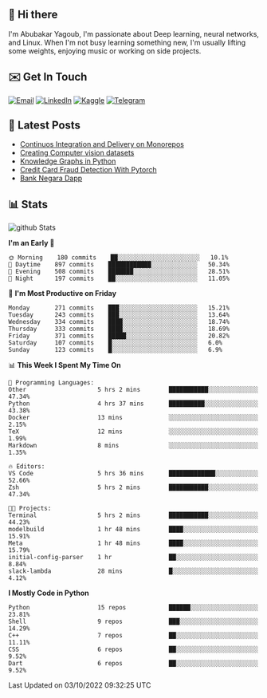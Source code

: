 ## 👋 Hi there

I'm Abubakar Yagoub, I'm passionate about Deep learning, neural networks, and
Linux. When I'm not busy learning something new, I'm usually lifting some
weights, enjoying music or working on side projects.

## ✉️ Get In Touch

[![Email](https://img.shields.io/badge/Email-f1f1f1?style=for-the-badge&logo=gmail&logoColor=0f111a)](mailto:git@blacksuan19.dev)
[![LinkedIn](https://img.shields.io/badge/LinkedIn-0077B5?style=for-the-badge&logo=linkedin&logoColor=white)](https://www.linkedin.com/in/blacksuan19/)
[![Kaggle](https://img.shields.io/badge/Kaggle-5acfff?style=for-the-badge&logo=kaggle&logoColor=white)](http://kaggle.com/abubakaryagob/)
[![Telegram](https://img.shields.io/badge/Telegram-2CA5E0?style=for-the-badge&logo=telegram&logoColor=white)](https://t.me/blacksuan19)

## 📩 Latest Posts

<!-- BLOG-POST-LIST:START -->
- [Continuos Integration and Delivery on Monorepos](https://www.blacksuan19.dev/blog/github-actions-monorepos/)
- [Creating Computer vision datasets](https://www.blacksuan19.dev/blog/creating-datasets/)
- [Knowledge Graphs in Python](https://www.blacksuan19.dev/projects/Knowledge_Graphs/)
- [Credit Card Fraud Detection With Pytorch](https://www.blacksuan19.dev/projects/credit-card-fraud-detection-with-pytorch/)
- [Bank Negara Dapp](https://www.blacksuan19.dev/projects/bank-negara/)
<!-- BLOG-POST-LIST:END -->

## 📊 Stats

![github Stats](https://github-readme-stats.vercel.app/api?username=blacksuan19&theme=github_dark&show_icons=true&count_private=true&custom_title=Github%20Stats&hide_border=true)

<!--START_SECTION:waka-->
**I'm an Early 🐤** 

```text
🌞 Morning    180 commits    ██░░░░░░░░░░░░░░░░░░░░░░░   10.1% 
🌆 Daytime    897 commits    ████████████░░░░░░░░░░░░░   50.34% 
🌃 Evening    508 commits    ███████░░░░░░░░░░░░░░░░░░   28.51% 
🌙 Night      197 commits    ██░░░░░░░░░░░░░░░░░░░░░░░   11.05%

```
📅 **I'm Most Productive on Friday** 

```text
Monday       271 commits    ███░░░░░░░░░░░░░░░░░░░░░░   15.21% 
Tuesday      243 commits    ███░░░░░░░░░░░░░░░░░░░░░░   13.64% 
Wednesday    334 commits    ████░░░░░░░░░░░░░░░░░░░░░   18.74% 
Thursday     333 commits    ████░░░░░░░░░░░░░░░░░░░░░   18.69% 
Friday       371 commits    █████░░░░░░░░░░░░░░░░░░░░   20.82% 
Saturday     107 commits    █░░░░░░░░░░░░░░░░░░░░░░░░   6.0% 
Sunday       123 commits    █░░░░░░░░░░░░░░░░░░░░░░░░   6.9%

```


📊 **This Week I Spent My Time On** 

```text
💬 Programming Languages: 
Other                    5 hrs 2 mins        ███████████░░░░░░░░░░░░░░   47.34% 
Python                   4 hrs 37 mins       ██████████░░░░░░░░░░░░░░░   43.38% 
Docker                   13 mins             ░░░░░░░░░░░░░░░░░░░░░░░░░   2.15% 
TeX                      12 mins             ░░░░░░░░░░░░░░░░░░░░░░░░░   1.99% 
Markdown                 8 mins              ░░░░░░░░░░░░░░░░░░░░░░░░░   1.35%

🔥 Editors: 
VS Code                  5 hrs 36 mins       █████████████░░░░░░░░░░░░   52.66% 
Zsh                      5 hrs 2 mins        ███████████░░░░░░░░░░░░░░   47.34%

🐱‍💻 Projects: 
Terminal                 5 hrs 2 mins        ███████████░░░░░░░░░░░░░░   44.23% 
modelbuild               1 hr 48 mins        ████░░░░░░░░░░░░░░░░░░░░░   15.91% 
Meta                     1 hr 48 mins        ████░░░░░░░░░░░░░░░░░░░░░   15.79% 
initial-config-parser    1 hr                ██░░░░░░░░░░░░░░░░░░░░░░░   8.84% 
slack-lambda             28 mins             █░░░░░░░░░░░░░░░░░░░░░░░░   4.12%

```

**I Mostly Code in Python** 

```text
Python                   15 repos            ██████░░░░░░░░░░░░░░░░░░░   23.81% 
Shell                    9 repos             ███░░░░░░░░░░░░░░░░░░░░░░   14.29% 
C++                      7 repos             ██░░░░░░░░░░░░░░░░░░░░░░░   11.11% 
CSS                      6 repos             ██░░░░░░░░░░░░░░░░░░░░░░░   9.52% 
Dart                     6 repos             ██░░░░░░░░░░░░░░░░░░░░░░░   9.52%

```



 Last Updated on 03/10/2022 09:32:25 UTC
<!--END_SECTION:waka-->
